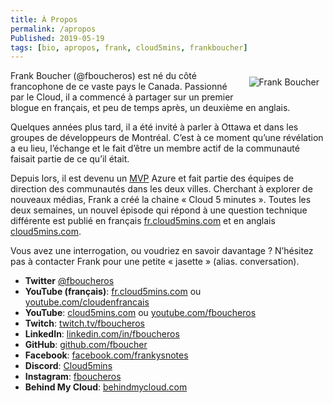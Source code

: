 ```yaml
---
title: À Propos
permalink: /apropos
Published: 2019-05-19
tags: [bio, apropos, frank, cloud5mins, frankboucher]
---
```


<img style="float: right; padding:10px;" src="/content/images/frank-boucher.png" alt="Frank Boucher">

Frank Boucher (@fboucheros) est né du côté francophone de ce vaste pays le Canada. Passionné par le Cloud, il a commencé à partager sur un premier blogue en français, et peu de temps après, un deuxième en anglais. 

Quelques années plus tard, il a été invité à parler à Ottawa et dans les groupes de développeurs de Montréal. C’est à ce moment qu’une révélation a eu lieu, l’échange et le fait d’être un membre actif de la communauté faisait partie de ce qu’il était. 

Depuis lors, il est devenu un [MVP](https://mvp.microsoft.com/) Azure et fait partie des équipes de direction des communautés dans les deux villes. Cherchant à explorer de nouveaux médias, Frank a créé la chaine « Cloud 5 minutes ». Toutes les deux semaines, un nouvel épisode qui répond à une question technique différente est publié en français [fr.cloud5mins.com](https://www.youtube.com/cloudenfrancais) et en anglais [cloud5mins.com](http://cloud5mins.com).

Vous avez une interrogation, ou voudriez en savoir davantage ? N’hésitez pas à contacter Frank pour une petite « jasette » (alias. conversation).

- **Twitter**  [@fboucheros](https://twitter.com/fboucheros)
- **YouTube (français)**: [fr.cloud5mins.com](https://www.youtube.com/cloudenfrancais) ou [youtube.com/cloudenfrancais](https://www.youtube.com/cloudenfrancais)
- **YouTube**:  [cloud5mins.com](https://www.youtube.com/c/fboucheros) ou [youtube.com/fboucheros](https://www.youtube.com/c/fboucheros)
- **Twitch**:   [twitch.tv/fboucheros](https://www.twitch.tv/fboucheros)
- **LinkedIn**: [linkedin.com/in/fboucheros](https://www.linkedin.com/in/fboucheros)
- **GitHub**:   [github.com/fboucher](https://github.com/fboucher)
- **Facebook**: [facebook.com/frankysnotes](https://www.facebook.com/frankysnotes)
- **Discord**:  [Cloud5mins](https://discord.gg/pVcAYw)
- **Instagram**:  [fboucheros](https://www.instagram.com/fboucheros) 
- **Behind My Cloud**:  [behindmycloud.com](https://behindmycloud.com)


